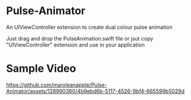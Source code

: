 # Pulse-Animator
An UIViewController extension to create dual colour pulse animation

Just drag and drop the PulseAnimation.swift file or jsut copy "UIViewController" extension and use in your application


# Sample Video

https://github.com/maroleanapple/Pulse-Animator/assets/128990360/4b9ebd6b-5117-4526-9bf4-665599b5029d

